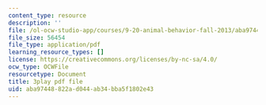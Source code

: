 ```yaml
---
content_type: resource
description: ''
file: /ol-ocw-studio-app/courses/9-20-animal-behavior-fall-2013/aba97448822ad044ab34bba5f1802e43_472232.pdf
file_size: 56454
file_type: application/pdf
learning_resource_types: []
license: https://creativecommons.org/licenses/by-nc-sa/4.0/
ocw_type: OCWFile
resourcetype: Document
title: 3play pdf file
uid: aba97448-822a-d044-ab34-bba5f1802e43
---
```

